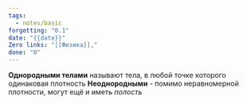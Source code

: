 ```yaml
---
tags:
  - notes/basic
forgetting: "0.1"
date: "{{date}}"
Zero links: "[[Физика]],"
done: "0"
---
```


**Однородными телами** называют тела, в любой точке которого одинаковая плотность
**Неоднородными** - помимо неравномерной плотности, могут ещё и иметь *полость*

